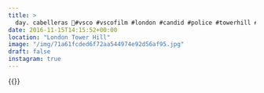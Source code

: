 ```yaml
---
title: >
  day. cabelleras 🐴#vsco #vscofilm #london #candid #police #towerhill #city #peoplewatching #streetphotography
date: 2016-11-15T14:15:52+00:00
location: "London Tower Hill"
image: "/img/71a61fcded6f72aa544974e92d56af95.jpg"
draft: false
instagram: true
---
```


{{<photo src="/img/71a61fcded6f72aa544974e92d56af95.jpg">}}
